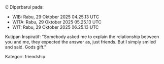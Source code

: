 ⏰ Diperbarui pada:
- WIB: Rabu, 29 Oktober 2025 04.25.13 UTC
- WITA: Rabu, 29 Oktober 2025 05.25.13 UTC
- WIT: Rabu, 29 Oktober 2025 06.25.13 UTC

Kutipan Inspiratif:
"Somebody asked me to explain the relationship between you and me, they expected the answer as, just friends. But I simply smiled and said. Gods gift."


Kategori: friendship

